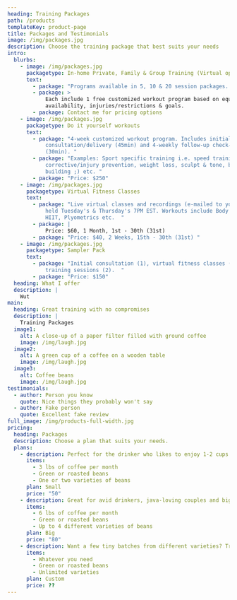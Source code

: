 ```yaml
---
heading: Training Packages
path: /products
templateKey: product-page
title: Packages and Testimonials
image: /img/packages.jpg
description: Choose the training package that best suits your needs
intro:
  blurbs:
    - image: /img/packages.jpg
      packagetype: In-home Private, Family & Group Training (Virtual options available)
      text:
        - package: "Programs available in 5, 10 & 20 session packages. "
        - package: >
            Each include 1 free customized workout program based on equipment
            availability, injuries/restrictions & goals. 
        - package: Contact me for pricing options
    - image: /img/packages.jpg
      packagetype: Do it yourself workouts
      text:
        - package: "4-week customized workout program. Includes initial
            consultation/delivery (45min) and 4-weekly follow-up check-ins
            (30min). "
        - package: "Examples: Sport specific training i.e. speed training,
            corrective/injury prevention, weight loss, sculpt & tone, booty
            building ;) etc. "
        - package: "Price: $250"
    - image: /img/packages.jpg
      packagetype: Virtual Fitness Classes
      text:
        - package: "Live virtual classes and recordings (e-mailed to you). Classes are
            held Tuesday's & Thursday's 7PM EST. Workouts include Body sculpt,
            HIIT, Plyometrics etc.  "
        - package: |
            Price: $60, 1 Month, 1st - 30th (31st) 
        - package: "Price: $40, 2 Weeks, 15th - 30th (31st) "
    - image: /img/packages.jpg
      packagetype: Sampler Pack
      text:
        - package: "Initial consultation (1), virtual fitness classes (2), private
            training sessions (2).  "
        - package: "Price: $150"
  heading: What I offer
  description: |
    Wut
main:
  heading: Great training with no compromises
  description: |
    Training Packages
  image1:
    alt: A close-up of a paper filter filled with ground coffee
    image: /img/laugh.jpg
  image2:
    alt: A green cup of a coffee on a wooden table
    image: /img/laugh.jpg
  image3:
    alt: Coffee beans
    image: /img/laugh.jpg
testimonials:
  - author: Person you know
    quote: Nice things they probably won't say
  - author: Fake person
    quote: Excellent fake review
full_image: /img/products-full-width.jpg
pricing:
  heading: Packages
  description: Choose a plan that suits your needs.
  plans:
    - description: Perfect for the drinker who likes to enjoy 1-2 cups per day.
      items:
        - 3 lbs of coffee per month
        - Green or roasted beans
        - One or two varieties of beans
      plan: Small
      price: "50"
    - description: Great for avid drinkers, java-loving couples and bigger crowds
      items:
        - 6 lbs of coffee per month
        - Green or roasted beans
        - Up to 4 different varieties of beans
      plan: Big
      price: "80"
    - description: Want a few tiny batches from different varieties? Try our custom plan
      items:
        - Whatever you need
        - Green or roasted beans
        - Unlimited varieties
      plan: Custom
      price: ??
---
```

